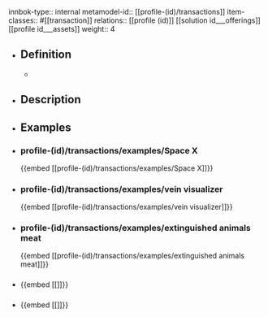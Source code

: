 innbok-type:: internal
metamodel-id:: [[profile-(id)/transactions]]
item-classes:: #[[transaction]]
relations:: [[profile (id)]] [[solution id___offerings]] [[profile id___assets]]
weight:: 4

- ## Definition
  - 
- ## Description
- ## Examples
- ### profile-(id)/transactions/examples/Space X
  {{embed [[profile-(id)/transactions/examples/Space X]]}}
- ### profile-(id)/transactions/examples/vein visualizer
  {{embed [[profile-(id)/transactions/examples/vein visualizer]]}}
- ### profile-(id)/transactions/examples/extinguished animals meat
  {{embed [[profile-(id)/transactions/examples/extinguished animals meat]]}}
- ### 
  {{embed [[]]}}
- ### 
  {{embed [[]]}}


